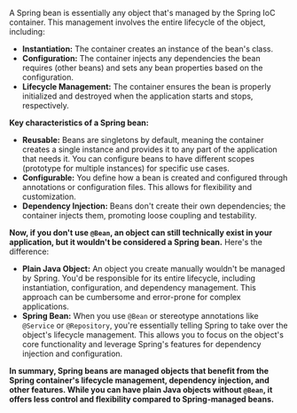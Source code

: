 A Spring bean is essentially any object that's managed by the Spring IoC container.  This management involves the entire lifecycle of the object, including:

* **Instantiation:** The container creates an instance of the bean's class.
* **Configuration:** The container injects any dependencies the bean requires (other beans) and sets any bean properties based on the configuration.
* **Lifecycle Management:** The container ensures the bean is properly initialized and destroyed when the application starts and stops, respectively.

**Key characteristics of a Spring bean:**

* **Reusable:**  Beans are singletons by default, meaning the container creates a single instance and provides it to any part of the application that needs it. You can configure beans to have different scopes (prototype for multiple instances) for specific use cases.
* **Configurable:**  You define how a bean is created and configured through annotations or configuration files. This allows for flexibility and customization.
* **Dependency Injection:** Beans don't create their own dependencies; the container injects them, promoting loose coupling and testability.

**Now, if you don't use `@Bean`, an object can still technically exist in your application, but it wouldn't be considered a Spring bean.**  Here's the difference:

* **Plain Java Object:**  An object you create manually wouldn't be managed by Spring. You'd be responsible for its entire lifecycle, including instantiation, configuration, and dependency management. This approach can be cumbersome and error-prone for complex applications.
* **Spring Bean:**  When you use `@Bean` or stereotype annotations like `@Service` or `@Repository`, you're essentially telling Spring to take over the object's lifecycle management. This allows you to focus on the object's core functionality and leverage Spring's features for dependency injection and configuration.

**In summary, Spring beans are managed objects that benefit from the Spring container's lifecycle management, dependency injection, and other features. While you can have plain Java objects without `@Bean`, it offers less control and flexibility compared to Spring-managed beans.**